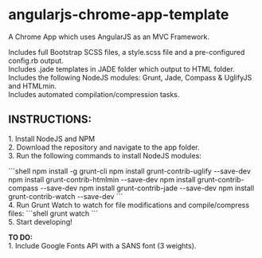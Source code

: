 angularjs-chrome-app-template
=============================

A Chrome App which uses AngularJS as an MVC Framework.

Includes full Bootstrap SCSS files, a style.scss file and a pre-configured config.rb output.
<br>Includes .jade templates in JADE folder which output to HTML folder.
<br>Includes the following NodeJS modules: Grunt, Jade, Compass & UglifyJS and HTMLmin.
<br>Includes automated compilation/compression tasks.

<h2>INSTRUCTIONS:</h2>
<p>1. Install NodeJS and NPM
<br>2. Download the repository and navigate to the app folder. 
<br>3. Run the following commands to install NodeJS modules:
</p>
```shell
npm install -g grunt-cli
npm install grunt-contrib-uglify --save-dev
npm install grunt-contrib-htmlmin --save-dev
npm install grunt-contrib-compass --save-dev
npm install grunt-contrib-jade --save-dev
npm install grunt-contrib-watch --save-dev
```
<br>4. Run Grunt Watch to watch for file modifications and compile/compress files:
```shell
grunt watch
```
<br>5. Start developing!

<b>TO DO:</b>
<br>1. Include Google Fonts API with a SANS font (3 weights).
